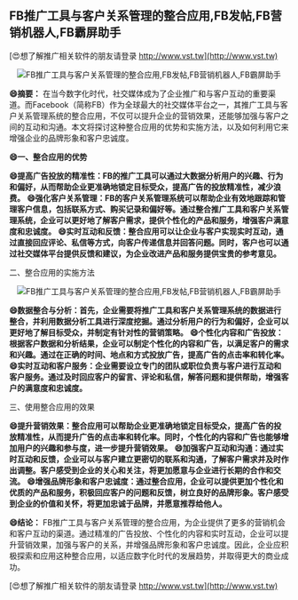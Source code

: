 ## **FB推广工具与客户关系管理的整合应用,FB发帖,FB营销机器人,FB霸屏助手**

[😍想了解推广相关软件的朋友请登录 http://www.vst.tw](http://www.vst.tw)

 <center><img src="https://vst.tw/MP4/tuiguang/png/8.png" alt="FB推广工具与客户关系管理的整合应用,FB发帖,FB营销机器人,FB霸屏助手"></center>

**😄摘要：**
在当今数字化时代，社交媒体成为了企业推广和与客户互动的重要渠道。而Facebook（简称FB）作为全球最大的社交媒体平台之一，其推广工具与客户关系管理系统的整合应用，不仅可以提升企业的营销效果，还能够加强与客户之间的互动和沟通。本文将探讨这种整合应用的优势和实施方法，以及如何利用它来增强企业的品牌形象和客户忠诚度。

**😄一、整合应用的优势**

**😄提高广告投放的精准性：FB的推广工具可以通过大数据分析用户的兴趣、行为和偏好，从而帮助企业更准确地锁定目标受众，提高广告的投放精准性，减少浪费。**
**😄强化客户关系管理：FB的客户关系管理系统可以帮助企业有效地跟踪和管理客户信息，包括联系方式、购买记录和偏好等。通过整合推广工具和客户关系管理系统，企业可以更好地了解客户需求，提供个性化的产品和服务，增强客户满意度和忠诚度。**
**😄实时互动和反馈：整合应用可以让企业与客户实现实时互动，通过直接回应评论、私信等方式，向客户传递信息并回答问题。同时，客户也可以通过社交媒体平台提供反馈和建议，为企业改进产品和服务提供宝贵的参考意见。**

二、整合应用的实施方法

 <center><img src="https://vst.tw/MP4/tuiguang/png/7.png" alt="FB推广工具与客户关系管理的整合应用,FB发帖,FB营销机器人,FB霸屏助手"></center>

**😄数据整合与分析：首先，企业需要将推广工具和客户关系管理系统的数据进行整合，并利用数据分析工具进行深度挖掘。通过分析用户的行为和偏好，企业可以更好地了解目标受众，并制定有针对性的营销策略。**
**😄个性化内容和广告投放：根据客户数据和分析结果，企业可以制定个性化的内容和广告，以满足客户的需求和兴趣。通过在正确的时间、地点和方式投放广告，提高广告的点击率和转化率。**
**😄实时互动和客户服务：企业需要设立专门的团队或职位负责与客户进行互动和客户服务。通过及时回应客户的留言、评论和私信，解答问题和提供帮助，增强客户的满意度和忠诚度。**

三、使用整合应用的效果

**😄提升营销效果：整合应用可以帮助企业更准确地锁定目标受众，提高广告的投放精准性，从而提升广告的点击率和转化率。同时，个性化的内容和广告也能够增加用户的兴趣和参与度，进一步提升营销效果。**
**😄加强客户互动和沟通：通过实时互动和反馈，企业可以与客户建立更密切的联系和沟通，了解客户需求并及时作出调整。客户感受到企业的关心和关注，将更加愿意与企业进行长期的合作和交流。**
**😄增强品牌形象和客户忠诚度：通过整合应用，企业可以提供更加个性化和优质的产品和服务，积极回应客户的问题和反馈，树立良好的品牌形象。客户感受到企业的价值和关怀，将更加忠诚于品牌，并愿意推荐给他人。**

**😄结论：**
FB推广工具与客户关系管理的整合应用，为企业提供了更多的营销机会和客户互动的渠道。通过精准的广告投放、个性化的内容和实时互动，企业可以提升营销效果，加强与客户的关系，并增强品牌形象和客户忠诚度。因此，企业应积极探索和应用这种整合应用，以适应数字化时代的发展趋势，并取得更大的商业成功。

[😍想了解推广相关软件的朋友请登录 http://www.vst.tw](http://www.vst.tw)



